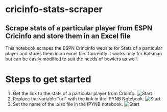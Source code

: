 # cricinfo-stats-scraper
## Scrape stats of a particular player from ESPN Cricinfo and store them in an Excel file
This notebook scrapes the ESPN Crincinfo website for Stats of a particular player and stores them in an excel file.
Currently it works only for Batsman but can be easily modified to suit the needs of bowlers as well.

# Steps to get started
1. Get the link to the stats of a particular player from Cricnfo.
![Start](https://i.imgur.com/d0HgLX0.png)
2. Replace the variable "url" with the link in the IPYNB Notebook.
![Start](https://i.imgur.com/pePzx8v.png)
3. Set the name of the .xlsx file in the IPYNB notebook.
![Start](https://i.imgur.com/13zPw0U.png)

